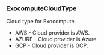 ### ExocomputeCloudType
Cloud type for Exocompute.

- AWS - Cloud provider is AWS.
- AZURE - Cloud provider is Azure.
- GCP - Cloud provider is GCP.
